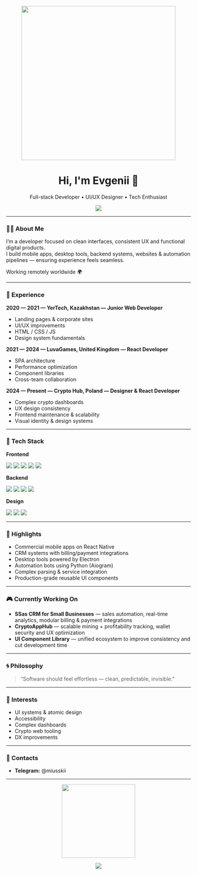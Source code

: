 <!-- Banner -->
<p align="center">
  <img src="https://media.giphy.com/media/USV0ym3bVWQJJmNu3N/giphy.gif" width="420"/>
</p>

<h1 align="center">Hi, I'm Evgenii 👋</h1>
<p align="center">Full-stack Developer • UI/UX Designer • Tech Enthusiast</p>

<div align="center">
  <img src="https://readme-typing-svg.herokuapp.com?color=9cf&center=true&vCenter=true&width=500&lines=Clean+UX+Focus;React+Ecosystem;Product+Design;Automation+%26+Tooling;Modern+Web+Technologies;Pixel-perfect+Interfaces"/>
</div>

---

### 🧑‍💻 About Me

I’m a developer focused on clean interfaces, consistent UX and functional digital products.  
I build mobile apps, desktop tools, backend systems, websites & automation pipelines — ensuring experience feels seamless.

Working remotely worldwide 🌍

---

### 🏢 Experience

**2020 — 2021 — YerTech, Kazakhstan — Junior Web Developer**
- Landing pages & corporate sites
- UI/UX improvements
- HTML / CSS / JS
- Design system fundamentals

**2021 — 2024 — LuvaGames, United Kingdom — React Developer**
- SPA architecture
- Performance optimization
- Component libraries
- Cross-team collaboration

**2024 — Present — Crypto Hub, Poland — Designer & React Developer**
- Complex crypto dashboards
- UX design consistency
- Frontend maintenance & scalability
- Visual identity & design systems

---

### 🧠 Tech Stack

**Frontend**
<div>
  <img src="https://img.shields.io/badge/React-20232A?logo=react"/>
  <img src="https://img.shields.io/badge/React_Native-20232A?logo=react"/>
  <img src="https://img.shields.io/badge/Next.js-black?logo=next.js"/>
  <img src="https://img.shields.io/badge/JavaScript-black?logo=javascript"/>
  <img src="https://img.shields.io/badge/TypeScript-3178C6?logo=typescript"/>
</div>

**Backend**
<div>
  <img src="https://img.shields.io/badge/Node.js-339933?logo=node.js"/>
  <img src="https://img.shields.io/badge/Express-black?logo=express"/>
  <img src="https://img.shields.io/badge/PostgreSQL-316192?logo=postgresql"/>
  <img src="https://img.shields.io/badge/MongoDB-4ea94b?logo=mongodb"/>
</div>

**Design**
<div>
  <img src="https://img.shields.io/badge/Figma-black?logo=figma"/>
  <img src="https://img.shields.io/badge/Adobe_XD-FF61F6?logo=adobexd"/>
  <img src="https://img.shields.io/badge/UI%2FUX-orange"/>
</div>

---

### 🚀 Highlights

- Commercial mobile apps on React Native
- CRM systems with billing/payment integrations
- Desktop tools powered by Electron
- Automation bots using Python (Aiogram)
- Complex parsing & service integration
- Production-grade reusable UI components

---

### 🎮 Currently Working On

- **SSas CRM for Small Businesses** — sales automation, real-time analytics, modular billing & payment integrations
- **CryptoAppHub** — scalable mining + profitability tracking, wallet security and UX optimization
- **UI Component Library** — unified ecosystem to improve consistency and cut development time

---

### 🌀 Philosophy

> “Software should feel effortless — clean, predictable, invisible.”

---

### 🎯 Interests

- UI systems & atomic design
- Accessibility
- Complex dashboards
- Crypto web tooling
- DX improvements

---

### 🤙 Contacts
- **Telegram:** @miusskii

---

<p align="center">
  <img src="[https://media.giphy.com/media/dWesBcTLavkZuG35MI/giphy.gif](https://media0.giphy.com/media/v1.Y2lkPTc5MGI3NjExMmNicThyYTBoY2JvejEyMHFvd2twejdqNnQxNnRidGNiamhoM3dreiZlcD12MV9pbnRlcm5hbF9naWZfYnlfaWQmY3Q9Zw/jBOOXxSJfG8kqMxT11/giphy.gif)" width="200"/>
</p>

<div align="center">
  <img src="https://readme-typing-svg.herokuapp.com?color=00f3ba&center=true&vCenter=true&width=500&lines=Coding+with+style.;Designing+with+intention.;Delivering+with+precision."/>
</div>

